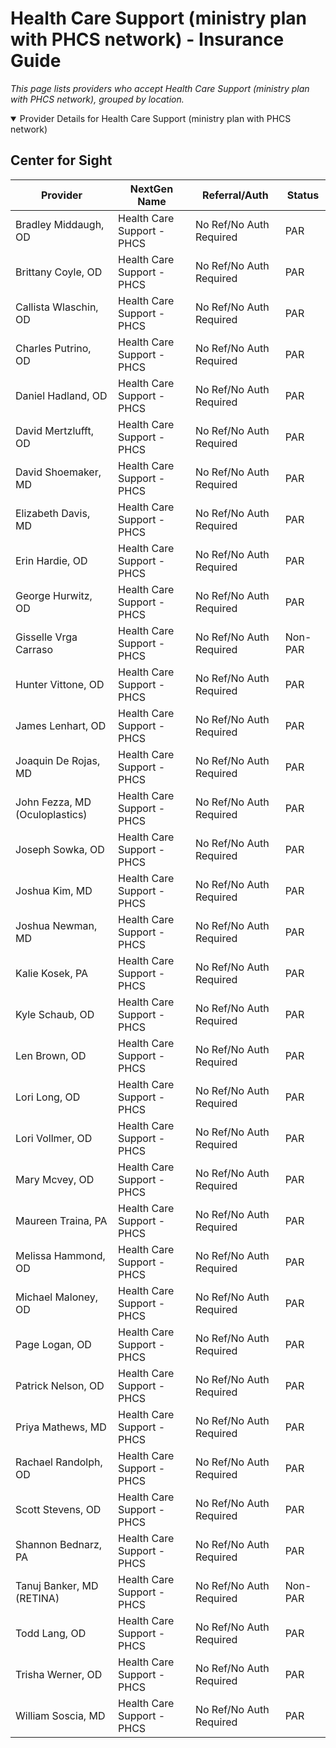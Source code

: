 # Health Care Support (ministry plan with PHCS network) - Insurance Guide

*This page lists providers who accept Health Care Support (ministry plan with PHCS network), grouped by location.*

<details open><summary>Provider Details for Health Care Support (ministry plan with PHCS network)</summary>

## Center for Sight

| Provider | NextGen Name | Referral/Auth | Status |
|----------|-------------|--------------|--------|
| Bradley Middaugh, OD | Health Care Support - PHCS | No Ref/No Auth Required | PAR |
| Brittany Coyle, OD | Health Care Support - PHCS | No Ref/No Auth Required | PAR |
| Callista Wlaschin, OD | Health Care Support - PHCS | No Ref/No Auth Required | PAR |
| Charles Putrino, OD | Health Care Support - PHCS | No Ref/No Auth Required | PAR |
| Daniel Hadland, OD | Health Care Support - PHCS | No Ref/No Auth Required | PAR |
| David Mertzlufft, OD | Health Care Support - PHCS | No Ref/No Auth Required | PAR |
| David Shoemaker, MD | Health Care Support - PHCS | No Ref/No Auth Required | PAR |
| Elizabeth Davis, MD | Health Care Support - PHCS | No Ref/No Auth Required | PAR |
| Erin Hardie, OD | Health Care Support - PHCS | No Ref/No Auth Required | PAR |
| George Hurwitz, OD | Health Care Support - PHCS | No Ref/No Auth Required | PAR |
| Gisselle Vrga Carraso | Health Care Support - PHCS | No Ref/No Auth Required | Non-PAR |
| Hunter Vittone, OD | Health Care Support - PHCS | No Ref/No Auth Required | PAR |
| James Lenhart, OD | Health Care Support - PHCS | No Ref/No Auth Required | PAR |
| Joaquin De Rojas, MD | Health Care Support - PHCS | No Ref/No Auth Required | PAR |
| John Fezza, MD (Oculoplastics) | Health Care Support - PHCS | No Ref/No Auth Required | PAR |
| Joseph Sowka, OD | Health Care Support - PHCS | No Ref/No Auth Required | PAR |
| Joshua Kim, MD | Health Care Support - PHCS | No Ref/No Auth Required | PAR |
| Joshua Newman, MD | Health Care Support - PHCS | No Ref/No Auth Required | PAR |
| Kalie Kosek, PA | Health Care Support - PHCS | No Ref/No Auth Required | PAR |
| Kyle Schaub, OD | Health Care Support - PHCS | No Ref/No Auth Required | PAR |
| Len Brown, OD | Health Care Support - PHCS | No Ref/No Auth Required | PAR |
| Lori Long, OD | Health Care Support - PHCS | No Ref/No Auth Required | PAR |
| Lori Vollmer, OD | Health Care Support - PHCS | No Ref/No Auth Required | PAR |
| Mary Mcvey, OD | Health Care Support - PHCS | No Ref/No Auth Required | PAR |
| Maureen Traina, PA | Health Care Support - PHCS | No Ref/No Auth Required | PAR |
| Melissa Hammond, OD | Health Care Support - PHCS | No Ref/No Auth Required | PAR |
| Michael Maloney, OD | Health Care Support - PHCS | No Ref/No Auth Required | PAR |
| Page Logan, OD | Health Care Support - PHCS | No Ref/No Auth Required | PAR |
| Patrick Nelson, OD | Health Care Support - PHCS | No Ref/No Auth Required | PAR |
| Priya Mathews, MD | Health Care Support - PHCS | No Ref/No Auth Required | PAR |
| Rachael Randolph, OD | Health Care Support - PHCS | No Ref/No Auth Required | PAR |
| Scott Stevens, OD | Health Care Support - PHCS | No Ref/No Auth Required | PAR |
| Shannon Bednarz, PA | Health Care Support - PHCS | No Ref/No Auth Required | PAR |
| Tanuj Banker, MD (RETINA) | Health Care Support - PHCS | No Ref/No Auth Required | Non-PAR |
| Todd Lang, OD | Health Care Support - PHCS | No Ref/No Auth Required | PAR |
| Trisha Werner, OD | Health Care Support - PHCS | No Ref/No Auth Required | PAR |
| William Soscia, MD | Health Care Support - PHCS | No Ref/No Auth Required | PAR |

</details>

